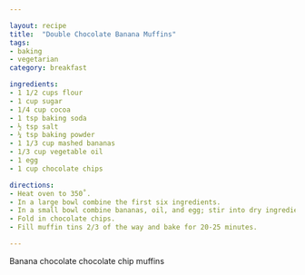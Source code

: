 ```yaml
---

layout: recipe
title:  "Double Chocolate Banana Muffins"
tags: 
- baking
- vegetarian
category: breakfast

ingredients:
- 1 1/2 cups flour
- 1 cup sugar
- 1/4 cup cocoa
- 1 tsp baking soda
- ½ tsp salt
- ¼ tsp baking powder
- 1 1/3 cup mashed bananas
- 1/3 cup vegetable oil
- 1 egg
- 1 cup chocolate chips

directions:
- Heat oven to 350˚. 
- In a large bowl combine the first six ingredients.
- In a small bowl combine bananas, oil, and egg; stir into dry ingredients just until moistened. 
- Fold in chocolate chips. 
- Fill muffin tins 2/3 of the way and bake for 20-25 minutes.

---
```


Banana chocolate chocolate chip muffins